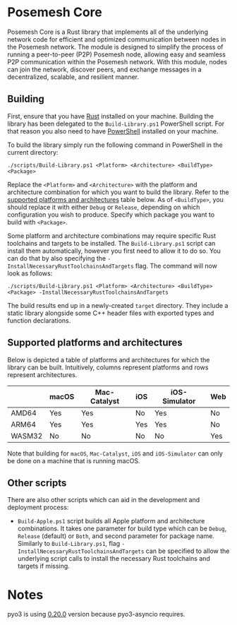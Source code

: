 # Posemesh Core

Posemesh Core is a Rust library that implements all of the underlying network code for efficient and optimized communication between nodes in the Posemesh network. The module is designed to simplify the process of running a peer-to-peer (P2P) Posemesh node, allowing easy and seamless P2P communication within the Posemesh network. With this module, nodes can join the network, discover peers, and exchange messages in a decentralized, scalable, and resilient manner.

## Building

First, ensure that you have [Rust](https://www.rust-lang.org/tools/install) installed on your machine. Building the library has been delegated to the `Build-Library.ps1` PowerShell script. For that reason you also need to have [PowerShell](https://learn.microsoft.com/en-us/powershell/scripting/install/installing-powershell) installed on your machine.

To build the library simply run the following command in PowerShell in the current directory:

```
./scripts/Build-Library.ps1 <Platform> <Architecture> <BuildType> <Package>
```

Replace the `<Platform>` and `<Architecture>` with the platform and architecture combination for which you want to build the library. Refer to the [supported platforms and architectures](#supported-platforms-and-architectures) table below. As of `<BuildType>`, you should replace it with either `Debug` or `Release`, depending on which configuration you wish to produce. Specify which package you want to build with `<Package>`.

Some platform and architecture combinations may require specific Rust toolchains and targets to be installed. The `Build-Library.ps1` script can install them automatically, however you first need to allow it to do so. You can do that by also specifying the `-InstallNecessaryRustToolchainsAndTargets` flag. The command will now look as follows:

```
./scripts/Build-Library.ps1 <Platform> <Architecture> <BuildType> <Package> -InstallNecessaryRustToolchainsAndTargets
```

The build results end up in a newly-created `target` directory. They include a static library alongside some C++ header files with exported types and function declarations.

## Supported platforms and architectures

Below is depicted a table of platforms and architectures for which the library can be built. Intuitively, columns represent platforms and rows represent architectures.

|        | macOS | Mac-Catalyst | iOS | iOS-Simulator | Web |
|--------|-------|--------------|-----|---------------|-----|
| AMD64  | Yes   | Yes          | No  | Yes           | No  |
| ARM64  | Yes   | Yes          | Yes | Yes           | No  |
| WASM32 | No    | No           | No  | No            | Yes |

Note that building for `macOS`, `Mac-Catalyst`, `iOS` and `iOS-Simulator` can only be done on a machine that is running macOS.

## Other scripts

There are also other scripts which can aid in the development and deployment process:

- `Build-Apple.ps1` script builds all Apple platform and architecture combinations. It takes one parameter for build type which can be `Debug`, `Release` (default) or `Both`, and second parameter for package name. Similarly to `Build-Library.ps1`, flag `-InstallNecessaryRustToolchainsAndTargets` can be specified to allow the underlying script calls to install the necessary Rust toolchains and targets if missing.

# Notes

pyo3 is using [0.20.0](https://pyo3.rs/v0.20.0/) version because pyo3-asyncio requires.
